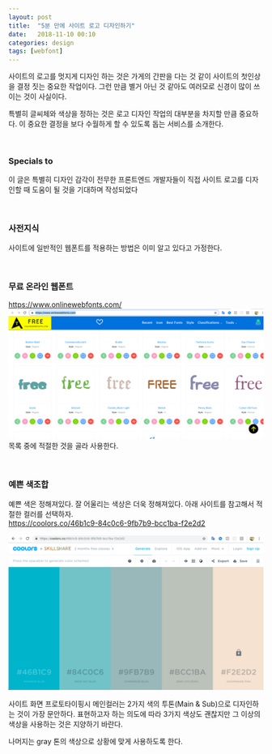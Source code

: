 ```yaml
---
layout: post
title:  "5분 만에 사이트 로고 디자인하기"
date:   2018-11-10 00:10
categories: design
tags: [webfont]
---
```

사이트의 로고를 멋지게 디자인 하는 것은 가게의 간판을 다는 것 같이 사이트의 첫인상을 결정 짓는 중요한 작업이다. 그런 만큼 별거 아닌 것 같아도 여러모로 신경이 많이 쓰이는 것이 사실이다.

특별히 글씨체와 색상을 정하는 것은 로고 디자인 작업의 대부분을 차지할 만큼 중요하다. 이 중요한 결정을 보다 수월하게 할 수 있도록 돕는 서비스를 소개한다.

<br>

### Specials to
이 글은 특별히 디자인 감각이 전무한 프론트엔드 개발자들이 직접 사이트 로고를 디자인할 때 도움이 될 것을 기대하며 작성되었다

<br>

### 사전지식
사이트에 일반적인 웹폰트를 적용하는 방법은 이미 알고 있다고 가정한다.

<br>

### 무료 온라인 웹폰트
https://www.onlinewebfonts.com/
![](/images/onlinewebfont.png)
목록 중에 적절한 것을 골라 사용한다.

<br>

### 예쁜 색조합
예쁜 색은 정해져있다. 잘 어울리는 색상은 더욱 정해져있다. 아래 사이트를 참고해서 적절한 컬러를 선택하자.  
https://coolors.co/46b1c9-84c0c6-9fb7b9-bcc1ba-f2e2d2

![](/images/coolors.png)

사이트 화면 프로토타이핑시 메인컬러는 2가지 색의 투톤(Main & Sub)으로 디자인하는 것이 가장 문안하다. 표현하고자 하는 의도에 따라 3가지 색상도 괜찮지만 그 이상의 색상을 사용하는 것은 지양하기 바란다.

나머지는 gray 톤의 색상으로 상황에 맞게 사용하도록 한다.





